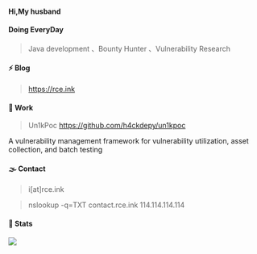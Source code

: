 #### Hi,My husband

#### Doing EveryDay

> Java development 、Bounty Hunter 、Vulnerability Research

#### ⚡ Blog

> https://rce.ink

#### 🌹 Work

> Un1kPoc https://github.com/h4ckdepy/un1kpoc

A vulnerability management framework for vulnerability utilization, asset collection, and batch testing

#### 🌫️ Contact

> i[at]rce.ink

> nslookup -q=TXT contact.rce.ink 114.114.114.114

#### 🤯 Stats

<img src="https://github-readme-stats.vercel.app/api?username=h4ckdepy&show_icons=true&locale=en">

